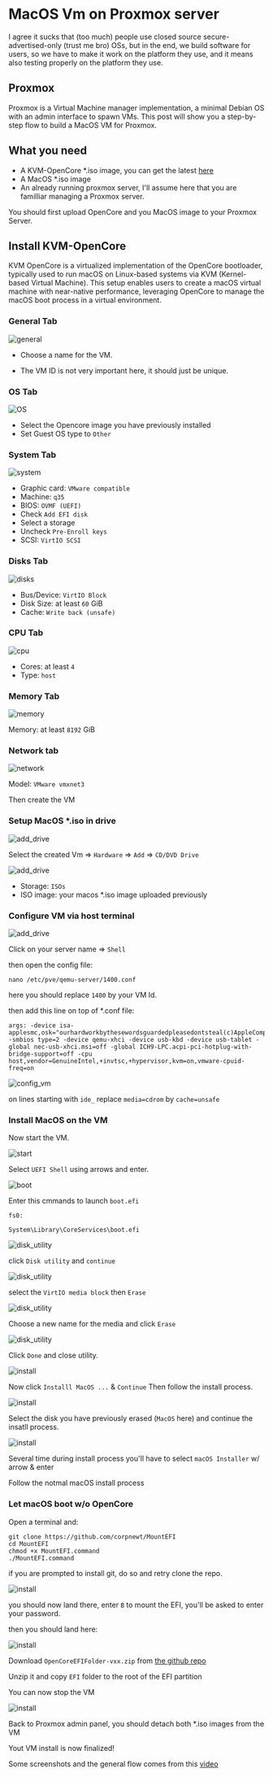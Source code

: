 # MacOS Vm on Proxmox server

I agree it sucks that (too much) people use closed source secure-advertised-only (trust me bro) OSs, 
but in the end, we build software for users, so we have to make it work on the platform they use, and 
it means also testing properly on the platform they use.

## Proxmox

Proxmox is a Virtual Machine manager implementation, a minimal Debian OS with an admin interface to spawn VMs. 
This post will show you a step-by-step flow to build a MacOS VM for Proxmox.

## What you need

- A KVM-OpenCore *.iso image, you can get the latest [here](https://github.com/thenickdude/KVM-Opencore/releases/)
- A MacOS *.iso image
- An already running proxmox server, I'll assume here that you are familliar managing a Proxmox server.

You should first upload OpenCore and you MacOS image to your Proxmox Server.

## Install KVM-OpenCore

KVM OpenCore is a virtualized implementation of the OpenCore bootloader, typically used to run macOS on Linux-based 
systems via KVM (Kernel-based Virtual Machine). This setup enables users to create a macOS virtual machine with 
near-native performance, leveraging OpenCore to manage the macOS boot process in a virtual environment.

### General Tab

![general](./assets/0.png)

 - Choose a name for the VM.

 - The VM ID is not very important here, it should just be unique.

### OS Tab

![OS](./assets/1.png)

 - Select the Opencore image you have previously installed
 - Set Guest OS type to `Other`

### System Tab

![system](./assets/2.png)

 - Graphic card: `VMware compatible`
 - Machine: `q35`
 - BIOS: `OVMF (UEFI)`
 - Check `Add EFI disk`
 - Select a storage
 - Uncheck `Pre-Enroll keys`
 - SCSI: `VirtIO SCSI`

### Disks Tab

![disks](./assets/3.png)

 - Bus/Device: `VirtIO Block`
 - Disk Size: at least `60` GiB
 - Cache: `Write back (unsafe)`

### CPU Tab

![cpu](./assets/4.png)

 - Cores: at least `4`
 - Type: `host`

### Memory Tab

![memory](./assets/5.png)

Memory: at least `8192` GiB

### Network tab

![network](./assets/6.png)

Model: `VMware vmxnet3`

Then create the VM

### Setup MacOS *.iso in drive

![add_drive](./assets/7.png)

Select the created Vm => `Hardware` => `Add` => `CD/DVD Drive`

![add_drive](./assets/8.png)

 - Storage: `ISOs`
 - ISO image: your macos *.iso image uploaded previously

### Configure VM via host terminal

![add_drive](./assets/9.png)

 Click on your server name => `Shell`

then open the config file:

```shell 
nano /etc/pve/qemu-server/1400.conf
```
here you should replace `1400` by your VM Id.

then add this line on top of *.conf file:
```
args: -device isa-applesmc,osk="ourhardworkbythesewordsguardedpleasedontsteal(c)AppleComputerInc" -smbios type=2 -device qemu-xhci -device usb-kbd -device usb-tablet -global nec-usb-xhci.msi=off -global ICH9-LPC.acpi-pci-hotplug-with-bridge-support=off -cpu host,vendor=GenuineIntel,+invtsc,+hypervisor,kvm=on,vmware-cpuid-freq=on
```

![config_vm](./assets/10.png)

on lines starting with `ide_` replace `media=cdrom` by `cache=unsafe`

### Install MacOS on the VM

Now start the VM.

![start](./assets/11.png)

Select `UEFI Shell` using arrows and enter.


![boot](./assets/12.png)

Enter this cmmands to launch `boot.efi`

```shell
fs0:
```
```shell
System\Library\CoreServices\boot.efi
```

![disk_utility](./assets/13.png)

click `Disk utility` and `continue`

![disk_utility](./assets/14.png)

select the `VirtIO media block` then `Erase`

![disk_utility](./assets/15.png)

Choose a new name for the media and click `Erase`

![disk_utility](./assets/16.png)

Click `Done` and close utility.

![install](./assets/17.png)

Now click `Installl MacOS ...` & `Continue` Then follow the install process.

![install](./assets/18.png)

Select the disk you have previously erased (`MacOS` here) and continue the insatll process.

![install](./assets/19.png)

Several time during install process you'll have to select `macOS Installer` w/ arrow & enter

Follow the notmal macOS install process

### Let macOS boot w/o OpenCore
Open a terminal and:

```shell 
git clone https://github.com/corpnewt/MountEFI
cd MountEFI
chmod +x MountEFI.command
./MountEFI.command
```

if you are prompted to install git, do so and retry clone the repo.

![install](./assets/20.png)

you should now land there, enter `B` to mount the EFI, you'll be asked to enter your password.

then you should land here:

![install](./assets/21.png)


Download `OpenCoreEFIFolder-vxx.zip` from [the github repo](https://github.com/thenickdude/KVM-Opencore/releases/)

Unzip it and copy `EFI` folder to the root of the EFI partition

You can now stop the VM

![install](./assets/22.png)

Back to Proxmox admin panel, you should detach both *.iso images from the VM


Yout VM install is now finalized!

Some screenshots and the general flow comes from this [video](https://www.youtube.com/watch?v=68R2SdbFj-8)
